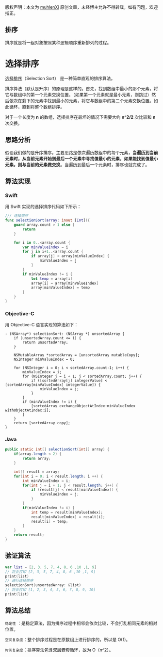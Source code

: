 版权声明：本文为 [muhlenXi](http://www.muhlenxi.com) 原创文章，未经博主允许不得转载，如有问题，欢迎指正。

## 排序

排序就是将一组对象按照某种逻辑顺序重新排列的过程。

# 选择排序

[选择排序](https://zh.wikipedia.org/wiki/%E9%80%89%E6%8B%A9%E6%8E%92%E5%BA%8F)（Selection Sort） 是一种简单直观的排序算法。

排序算法（默认是升序）的原理是这样的。首先，找到数组中最小的那个元素，将它与数组中的第一个元素交换位置。（如果第一个元素就是最小元素，则跳过）然后依次在剩下的元素中找到最小的元素，将它与数组中的第二个元素交换位置。如此循环，直到将整个数组排序。

对于一个长度为 **n** 的数组，选择排序在最坏的情况下需要大约  **n^2/2** 次比较和 **n** 次交换。

## 思路分析

假设我们做的是升序排序，主要思路是依次遍历数组中的每个元素，**当遍历到当前元素时，从当前元素开始到最后一个元素中寻找值最小的元素，如果能找到值最小元素，则与当前的元素做交换**。当遍历到最后一个元素时，排序也就完成了。

## 算法实现

### Swift

用 Swift 实现的选择排序代码如下所示：

```swift
/// 选择排序
func selectionSort(array: inout [Int]){
    guard array.count > 1 else {
        return
    }

    for i in 0..<array.count {
        var minValueIndex = i 
        for j in i+1..<array.count {
            if array[j] < array[minValueIndex] {
                minValueIndex = j
            }
        }
        if minValueIndex != i {
            let temp = array[i]
            array[i] = array[minValueIndex]
            array[minValueIndex] = temp
        }
    }
}
```

### Objective-C


用 Objective-C 语言实现的算法如下：

```objc
- (NSArray*) selectionSort: (NSArray *) unsortedArray {
    if (unsortedArray.count <= 1) {
        return unsortedArray;
    }
    
    NSMutableArray *sortedArray = [unsortedArray mutableCopy];
    NSInteger minValueIndex = 0;
    
    for (NSInteger i = 0; i < sortedArray.count-1; i++) {
        minValueIndex = i;
        for (NSInteger j = i + 1; j < sortedArray.count; j++) {
            if ([sortedArray[j] integerValue] < [sortedArray[minValueIndex] integerValue]) {
                minValueIndex = j;
            }
        }
        if (minValueIndex != i) {
            [sortedArray exchangeObjectAtIndex:minValueIndex withObjectAtIndex:i];
        }
    }
    return [sortedArray copy];
}
```

### Java

```java
public static int[] selectionSort(int[] array) {
    if(array.length < 2) {
        return array;
    }

    int[] result = array;
    for(int i = 0; i < result.length; i ++) {
        int minValueIndex = i;
        for(int j = i + 1; j < result.length; j++) {
            if (result[j] < result[minValueIndex]) {
                minValueIndex = j;
            }
        }
        if(minValueIndex != i) {
            int temp = result[minValueIndex];
            result[minValueIndex] = result[i];
            result[i] = temp;
        }
    }
    return result;
}
```

## 验证算法

```swift
var list = [2, 3, 5, 7, 4, 8, 6 ,10 ,1, 9]
// 将会打印 [2, 3, 5, 7, 4, 8, 6 ,10 ,1, 9]
print(list) 
// 进行选择排序
selectionSort(unsortedArray: &list)
// 将会打印 [1, 2, 3, 4, 5, 6, 7, 8, 9, 10]
print(list) 
```

## 算法总结

`稳定性` ：是稳定算法，因为排序过程中相邻会依次比较，不会打乱相同元素的相对位置。

`空间复杂度`：整个排序过程是在原数组上进行排序的，所以是 O(1)。

`时间复杂度`：排序算法包含双层嵌套循环，故为 O（n^2）。
